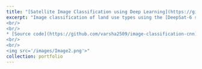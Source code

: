 ```yaml
---
title: "[Satellite Image Classification using Deep Learning](https://github.com/varsha2509/image-classification-cnn)"
excerpt: "Image classification of land use types using the [DeepSat-6 satellite image](https://www.kaggle.com/datasets/crawford/deepsat-sat6) dataset and convolution neural networks.
<br/>
<br/>
* [Source code](https://github.com/varsha2509/image-classification-cnn) 
<br/>
<br/>
<img src='/images/Image2.png'>"
collection: portfolio
---
```



